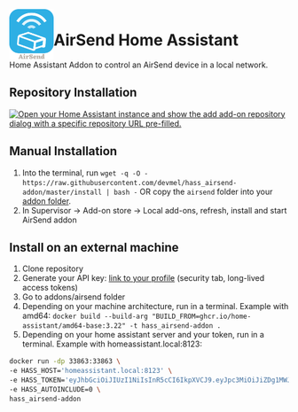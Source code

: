 <img align="left" width="80" src="https://raw.githubusercontent.com/devmel/hass_airsend-addon/master/icons/icon.png" alt="App icon">

# AirSend Home Assistant

Home Assistant Addon to control an AirSend device in a local network.

## Repository Installation

[![Open your Home Assistant instance and show the add add-on repository dialog with a specific repository URL pre-filled.](https://my.home-assistant.io/badges/supervisor_add_addon_repository.svg)](https://my.home-assistant.io/redirect/supervisor_add_addon_repository/?repository_url=https%3A%2F%2Fgithub.com%2Fdevmel%2Fhass_airsend-addon)


## Manual Installation

1. Into the terminal, run `wget -q -O - https://raw.githubusercontent.com/devmel/hass_airsend-addon/master/install | bash -`
 OR copy the `airsend` folder into your [addon folder](https://developers.home-assistant.io/docs/creating_integration_file_structure/#where-home-assistant-looks-for-integrations).
2. In Supervisor -> Add-on store -> Local add-ons, refresh, install and start AirSend addon


## Install on an external machine
1. Clone repository
2. Generate your API key: [link to your profile](https://my.home-assistant.io/redirect/profile/) (security tab, long-lived access tokens)
3. Go to addons/airsend folder
4. Depending on your machine architecture, run in a terminal. Example with amd64: `docker build --build-arg "BUILD_FROM=ghcr.io/home-assistant/amd64-base:3.22" -t hass_airsend-addon .`
5. Depending on your home assistant server and your token, run in a terminal. Example with homeassistant.local:8123:  
```bash
docker run -dp 33863:33863 \
-e HASS_HOST='homeassistant.local:8123' \
-e HASS_TOKEN='eyJhbGciOiJIUzI1NiIsInR5cCI6IkpXVCJ9.eyJpc3MiOiJiZDg1MWJlNjE1NmM0Zjc4YTRiNzhjZjRlMDc4MWZiMCIsImlhdCI6MTY5MTIyOTg5MCwiZXhwIjoyMDA2NTg5ODkwfQ._ECys-uPkM8fn1W2wvjzIJ9HLJcI7RHmZmix_2C9QgU' \
-e HASS_AUTOINCLUDE=0 \
hass_airsend-addon
```
